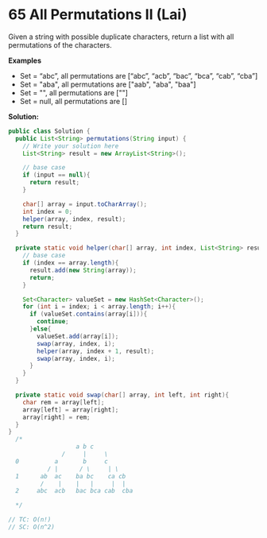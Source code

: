 # 65 All Permutations II (Lai)

Given a string with possible duplicate characters, return a list with all permutations of the characters.

**Examples**

- Set = “abc”, all permutations are [“abc”, “acb”, “bac”, “bca”, “cab”, “cba”]
- Set = "aba", all permutations are ["aab", "aba", "baa"]
- Set = "", all permutations are [""]
- Set = null, all permutations are []



**Solution:**

```java
public class Solution {
  public List<String> permutations(String input) {
    // Write your solution here
    List<String> result = new ArrayList<String>();

    // base case
    if (input == null){
      return result;
    }

    char[] array = input.toCharArray();
    int index = 0;
    helper(array, index, result);
    return result;
  }

  private static void helper(char[] array, int index, List<String> result){
    // base case 
    if (index == array.length){
      result.add(new String(array));
      return;
    }

    Set<Character> valueSet = new HashSet<Character>();
    for (int i = index; i < array.length; i++){
      if (valueSet.contains(array[i])){
        continue;
      }else{
        valueSet.add(array[i]);
        swap(array, index, i);
        helper(array, index + 1, result);
        swap(array, index, i);
      }
    }
  }

  private static void swap(char[] array, int left, int right){
    char rem = array[left];
    array[left] = array[right];
    array[right] = rem; 
  }
}
  /*
                   a b c
               /     |     \
  0          a       b     c 
           / |      / \     | \
  1      ab  ac    ba bc    ca cb
         /    |    |   |     |  |
  2     abc  acb   bac bca cab  cba

  */

// TC: O(n!)
// SC: O(n^2)
```


